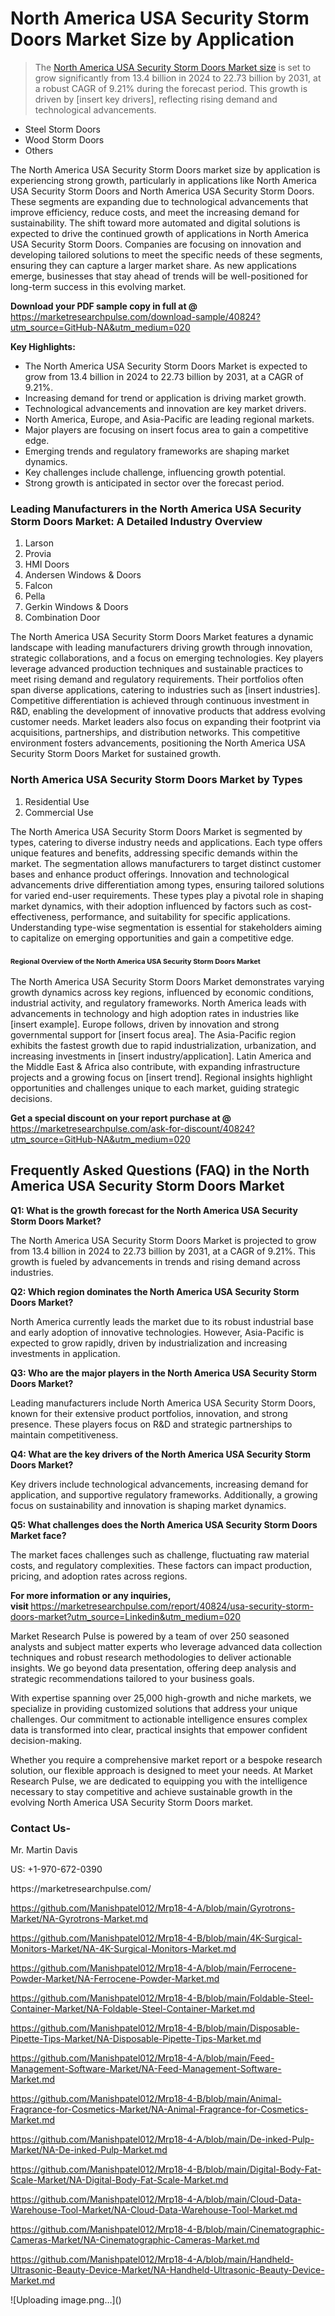 <h1>North America USA Security Storm Doors Market&nbsp;Size by Application</h1><blockquote><p>The <a href="https://marketresearchpulse.com/download-sample/40824?utm_source=GitHub-NA&amp;utm_medium=020">North America USA Security Storm Doors Market size</a> is set to grow significantly from 13.4 billion in 2024 to 22.73 billion by 2031, at a robust CAGR of 9.21% during the forecast period. This growth is driven by [insert key drivers], reflecting rising demand and technological advancements.</p></blockquote><ul><li>Steel Storm Doors<li> Wood Storm Doors<li> Others</li></ul><p>The North America USA Security Storm Doors market size by application is experiencing strong growth, particularly in applications like North America USA Security Storm Doors and North America USA Security Storm Doors. These segments are expanding due to technological advancements that improve efficiency, reduce costs, and meet the increasing demand for sustainability. The shift toward more automated and digital solutions is expected to drive the continued growth of applications in North America USA Security Storm Doors. Companies are focusing on innovation and developing tailored solutions to meet the specific needs of these segments, ensuring they can capture a larger market share. As new applications emerge, businesses that stay ahead of trends will be well-positioned for long-term success in this evolving market.</p><p><strong>Download your PDF sample copy in full at @ </strong><a href="https://marketresearchpulse.com/download-sample/40824?utm_source=GitHub-NA&amp;utm_medium=020">https://marketresearchpulse.com/download-sample/40824?utm_source=GitHub-NA&amp;utm_medium=020</a></p><p><strong>Key Highlights: </strong></p><ul><li>The North America USA Security Storm Doors Market is expected to grow from 13.4 billion in 2024 to 22.73 billion by 2031, at a CAGR of 9.21%.</li><li>Increasing demand for trend or application is driving market growth.</li><li>Technological advancements and innovation are key market drivers.</li><li>North America, Europe, and Asia-Pacific are leading regional markets.</li><li>Major players are focusing on insert focus area to gain a competitive edge.</li><li>Emerging trends and regulatory frameworks are shaping market dynamics.</li><li>Key challenges include challenge, influencing growth potential.</li><li>Strong growth is anticipated in sector over the forecast period.</li></ul><h3>Leading Manufacturers in the North America USA Security Storm Doors Market: A Detailed Industry Overview</h3><ol><li>Larson</li><li>Provia</li><li>HMI Doors</li><li>Andersen Windows & Doors</li><li>Falcon</li><li>Pella</li><li>Gerkin Windows & Doors</li><li>Combination Door</li></ol><div class="flex max-w-full flex-col flex-grow"><div class="min-h-8 text-message flex w-full flex-col items-end gap-2 whitespace-normal break-words [.text-message+&amp;]:mt-5" dir="auto" data-message-author-role="assistant" data-message-id="fd8432e4-4910-450d-b182-61b7bfb0a01f" data-message-model-slug="gpt-4o"><div class="flex w-full flex-col gap-1 empty:hidden first:pt-[3px]"><div class="markdown prose w-full break-words dark:prose-invert light"><p>The North America USA Security Storm Doors Market features a dynamic landscape with leading manufacturers driving growth through innovation, strategic collaborations, and a focus on emerging technologies. Key players leverage advanced production techniques and sustainable practices to meet rising demand and regulatory requirements. Their portfolios often span diverse applications, catering to industries such as [insert industries]. Competitive differentiation is achieved through continuous investment in R&amp;D, enabling the development of innovative products that address evolving customer needs. Market leaders also focus on expanding their footprint via acquisitions, partnerships, and distribution networks. This competitive environment fosters advancements, positioning the North America USA Security Storm Doors Market for sustained growth.</p></div></div></div></div><h3>North America USA Security Storm Doors Market by Types</h3><ol><li>Residential Use<li> Commercial Use</li></ol><div class="flex max-w-full flex-col flex-grow"><div class="min-h-8 text-message flex w-full flex-col items-end gap-2 whitespace-normal break-words [.text-message+&amp;]:mt-5" dir="auto" data-message-author-role="assistant" data-message-id="084470be-0bb7-4664-bddf-5156b4f41249" data-message-model-slug="gpt-4o-mini"><div class="flex w-full flex-col gap-1 empty:hidden first:pt-[3px]"><div class="markdown prose w-full break-words dark:prose-invert light"><p>The North America USA Security Storm Doors Market is segmented by types, catering to diverse industry needs and applications. Each type offers unique features and benefits, addressing specific demands within the market. The segmentation allows manufacturers to target distinct customer bases and enhance product offerings. Innovation and technological advancements drive differentiation among types, ensuring tailored solutions for varied end-user requirements. These types play a pivotal role in shaping market dynamics, with their adoption influenced by factors such as cost-effectiveness, performance, and suitability for specific applications. Understanding type-wise segmentation is essential for stakeholders aiming to capitalize on emerging opportunities and gain a competitive edge.</p></div></div></div></div><h3><span style="font-size: 11px;">Regional Overview of the North America USA Security Storm Doors Market</span></h3><div class="flex max-w-full flex-col flex-grow"><div class="min-h-8 text-message flex w-full flex-col items-end gap-2 whitespace-normal break-words [.text-message+&amp;]:mt-5" dir="auto" data-message-author-role="assistant" data-message-id="e9038762-ce64-4e30-91c9-9bd413514231" data-message-model-slug="gpt-4o-mini"><div class="flex w-full flex-col gap-1 empty:hidden first:pt-[3px]"><div class="markdown prose w-full break-words dark:prose-invert light"><p>The North America USA Security Storm Doors Market demonstrates varying growth dynamics across key regions, influenced by economic conditions, industrial activity, and regulatory frameworks. North America leads with advancements in technology and high adoption rates in industries like [insert example]. Europe follows, driven by innovation and strong governmental support for [insert focus area]. The Asia-Pacific region exhibits the fastest growth due to rapid industrialization, urbanization, and increasing investments in [insert industry/application]. Latin America and the Middle East &amp; Africa also contribute, with expanding infrastructure projects and a growing focus on [insert trend]. Regional insights highlight opportunities and challenges unique to each market, guiding strategic decisions.</p></div></div></div></div><p><strong>Get a special discount on your report purchase at @ </strong><a href="https://marketresearchpulse.com/ask-for-discount/40824?utm_source=GitHub-NA&amp;utm_medium=020">https://marketresearchpulse.com/ask-for-discount/40824?utm_source=GitHub-NA&amp;utm_medium=020</a></p><h2>Frequently Asked Questions (FAQ) in the North America USA Security Storm Doors Market</h2><p><strong>Q1: What is the growth forecast for the North America USA Security Storm Doors Market?</strong></p><p>The North America USA Security Storm Doors Market is projected to grow from 13.4 billion in 2024 to 22.73 billion by 2031, at a CAGR of 9.21%. This growth is fueled by advancements in trends and rising demand across industries.</p><p><strong>Q2: Which region dominates the North America USA Security Storm Doors Market?</strong></p><p>North America currently leads the market due to its robust industrial base and early adoption of innovative technologies. However, Asia-Pacific is expected to grow rapidly, driven by industrialization and increasing investments in application.</p><p><strong>Q3: Who are the major players in the North America USA Security Storm Doors Market?</strong></p><p>Leading manufacturers include North America USA Security Storm Doors, known for their extensive product portfolios, innovation, and strong presence. These players focus on R&amp;D and strategic partnerships to maintain competitiveness.</p><p><strong>Q4: What are the key drivers of the North America USA Security Storm Doors Market?</strong></p><p>Key drivers include technological advancements, increasing demand for application, and supportive regulatory frameworks. Additionally, a growing focus on sustainability and innovation is shaping market dynamics.</p><p><strong>Q5: What challenges does the North America USA Security Storm Doors Market face?</strong></p><p>The market faces challenges such as challenge, fluctuating raw material costs, and regulatory complexities. These factors can impact production, pricing, and adoption rates across regions.</p><p><strong>For more information or any inquiries, visit&nbsp;</strong><a href="https://marketresearchpulse.com/report/40824/usa-security-storm-doors-market?utm_source=Linkedin&utm_medium=020">https://marketresearchpulse.com/report/40824/usa-security-storm-doors-market?utm_source=Linkedin&utm_medium=020</a></p><p>Market Research Pulse is powered by a team of over 250 seasoned analysts and subject matter experts who leverage advanced data collection techniques and robust research methodologies to deliver actionable insights. We go beyond data presentation, offering deep analysis and strategic recommendations tailored to your business goals.</p><p>With expertise spanning over 25,000 high-growth and niche markets, we specialize in providing customized solutions that address your unique challenges. Our commitment to actionable intelligence ensures complex data is transformed into clear, practical insights that empower confident decision-making.</p><p>Whether you require a comprehensive market report or a bespoke research solution, our flexible approach is designed to meet your needs. At Market Research Pulse, we are dedicated to equipping you with the intelligence necessary to stay competitive and achieve sustainable growth in the evolving North America USA Security Storm Doors market.</p><h3><strong>Contact Us-</strong></h3><p>Mr. Martin Davis</p><p>US: +1-970-672-0390</p><p>https://marketresearchpulse.com/</p><p><a href="https://github.com/Manishpatel012/Mrp18-4-A/blob/main/Gyrotrons-Market/NA-Gyrotrons-Market.md">https://github.com/Manishpatel012/Mrp18-4-A/blob/main/Gyrotrons-Market/NA-Gyrotrons-Market.md</a></p><p><a href="https://github.com/Manishpatel012/Mrp18-4-B/blob/main/4K-Surgical-Monitors-Market/NA-4K-Surgical-Monitors-Market.md">https://github.com/Manishpatel012/Mrp18-4-B/blob/main/4K-Surgical-Monitors-Market/NA-4K-Surgical-Monitors-Market.md</a></p><p><a href="https://github.com/Manishpatel012/Mrp18-4-A/blob/main/Ferrocene-Powder-Market/NA-Ferrocene-Powder-Market.md">https://github.com/Manishpatel012/Mrp18-4-A/blob/main/Ferrocene-Powder-Market/NA-Ferrocene-Powder-Market.md</a></p><p><a href="https://github.com/Manishpatel012/Mrp18-4-B/blob/main/Foldable-Steel-Container-Market/NA-Foldable-Steel-Container-Market.md">https://github.com/Manishpatel012/Mrp18-4-B/blob/main/Foldable-Steel-Container-Market/NA-Foldable-Steel-Container-Market.md</a></p><p><a href="https://github.com/Manishpatel012/Mrp18-4-B/blob/main/Disposable-Pipette-Tips-Market/NA-Disposable-Pipette-Tips-Market.md">https://github.com/Manishpatel012/Mrp18-4-B/blob/main/Disposable-Pipette-Tips-Market/NA-Disposable-Pipette-Tips-Market.md</a></p><p><a href="https://github.com/Manishpatel012/Mrp18-4-A/blob/main/Feed-Management-Software-Market/NA-Feed-Management-Software-Market.md">https://github.com/Manishpatel012/Mrp18-4-A/blob/main/Feed-Management-Software-Market/NA-Feed-Management-Software-Market.md</a></p><p><a href="https://github.com/Manishpatel012/Mrp18-4-B/blob/main/Animal-Fragrance-for-Cosmetics-Market/NA-Animal-Fragrance-for-Cosmetics-Market.md">https://github.com/Manishpatel012/Mrp18-4-B/blob/main/Animal-Fragrance-for-Cosmetics-Market/NA-Animal-Fragrance-for-Cosmetics-Market.md</a></p><p><a href="https://github.com/Manishpatel012/Mrp18-4-A/blob/main/De-inked-Pulp-Market/NA-De-inked-Pulp-Market.md">https://github.com/Manishpatel012/Mrp18-4-A/blob/main/De-inked-Pulp-Market/NA-De-inked-Pulp-Market.md</a></p><p><a href="https://github.com/Manishpatel012/Mrp18-4-B/blob/main/Digital-Body-Fat-Scale-Market/NA-Digital-Body-Fat-Scale-Market.md">https://github.com/Manishpatel012/Mrp18-4-B/blob/main/Digital-Body-Fat-Scale-Market/NA-Digital-Body-Fat-Scale-Market.md</a></p><p><a href="https://github.com/Manishpatel012/Mrp18-4-A/blob/main/Cloud-Data-Warehouse-Tool-Market/NA-Cloud-Data-Warehouse-Tool-Market.md">https://github.com/Manishpatel012/Mrp18-4-A/blob/main/Cloud-Data-Warehouse-Tool-Market/NA-Cloud-Data-Warehouse-Tool-Market.md</a></p><p><a href="https://github.com/Manishpatel012/Mrp18-4-B/blob/main/Cinematographic-Cameras-Market/NA-Cinematographic-Cameras-Market.md">https://github.com/Manishpatel012/Mrp18-4-B/blob/main/Cinematographic-Cameras-Market/NA-Cinematographic-Cameras-Market.md</a></p><p><a href="https://github.com/Manishpatel012/Mrp18-4-A/blob/main/Handheld-Ultrasonic-Beauty-Device-Market/NA-Handheld-Ultrasonic-Beauty-Device-Market.md">https://github.com/Manishpatel012/Mrp18-4-A/blob/main/Handheld-Ultrasonic-Beauty-Device-Market/NA-Handheld-Ultrasonic-Beauty-Device-Market.md</a></p>
![Uploading image.png…]()

